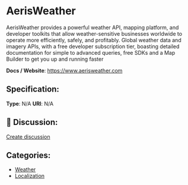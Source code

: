 # AerisWeather


AerisWeather provides a powerful weather API, mapping platform, and developer toolkits that allow weather-sensitive businesses worldwide to operate more efficiently, safely, and profitably. Global weather data and imagery APIs, with a free developer subscription tier, boasting detailed documentation for simple to advanced queries, free SDKs and a Map Builder to get you up and running faster

**Docs / Website**: https://www.aerisweather.com

## Specification:
**Type**:  N/A 
**URI**:  N/A 

## 💬 Discussion:
[Create discussion](https://github.com/apis-list/apis-list/discussions/new)

## Categories:
- [Weather](https://github.com/apis-list/apis-list#weather)
- [Localization](https://github.com/apis-list/apis-list#localization)



